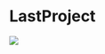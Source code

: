# LastProject
<img src="https://img.shields.io/badge/Firebase-FFCA28?style=flat-square&logo=firebase&logoColor=white"/>
